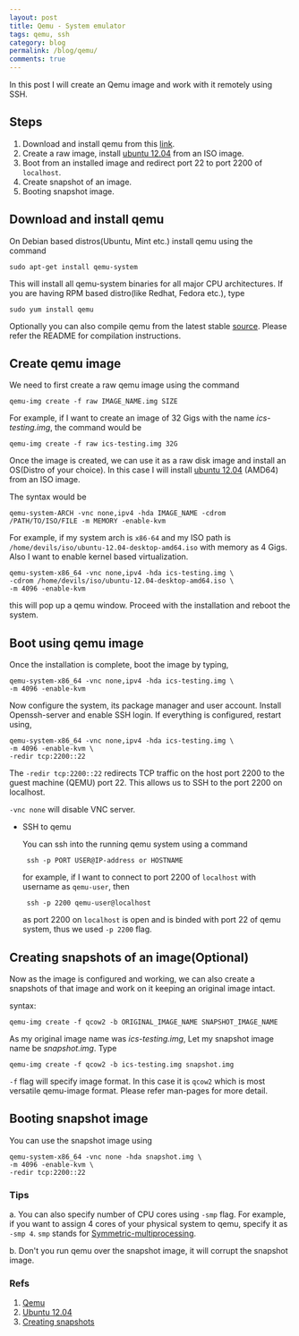 ```yaml
---
layout: post
title: Qemu - System emulator
tags: qemu, ssh
category: blog
permalink: /blog/qemu/
comments: true
---
```


In this post I will create an Qemu image and work with it remotely
using SSH.

## Steps

1. Download and install qemu from this
   [link](http://wiki.qemu.org/Main_Page).
2. Create a raw image, install
   [ubuntu 12.04](http://releases.ubuntu.com/12.04/) from an ISO
   image.
3. Boot from an installed image and redirect port 22 to port 2200 of
`localhost`.
4. Create snapshot of an image.
5. Booting snapshot image.

## Download and install qemu

On Debian based distros(Ubuntu, Mint etc.) install qemu using the
command

    sudo apt-get install qemu-system

This will install all qemu-system binaries for all major CPU
architectures. If you are having RPM based distro(like Redhat, Fedora
etc.), type

    sudo yum install qemu

Optionally you can also compile qemu from the latest stable
[source](http://wiki.qemu.org/download/qemu-1.2.0-rc0.tar.bz2). Please
refer the README for compilation instructions.

## Create qemu image

We need to first create a raw qemu image using the command

    qemu-img create -f raw IMAGE_NAME.img SIZE

For example, if I want to create an image of 32 Gigs with the name
_ics-testing.img_, the command would be

    qemu-img create -f raw ics-testing.img 32G

Once the image is created, we can use it as a raw disk image and
install an OS(Distro of your choice). In this case I will install
[ubuntu 12.04](http://releases.ubuntu.com/12.04/ubuntu-12.04-desktop-amd64.iso)
(AMD64) from an ISO image.

The syntax would be

    qemu-system-ARCH -vnc none,ipv4 -hda IMAGE_NAME -cdrom /PATH/TO/ISO/FILE -m MEMORY -enable-kvm

For example, if my system arch is `x86-64` and my ISO path is
`/home/devils/iso/ubuntu-12.04-desktop-amd64.iso` with memory as 4
Gigs. Also I want to enable kernel based virtualization.

    qemu-system-x86_64 -vnc none,ipv4 -hda ics-testing.img \
    -cdrom /home/devils/iso/ubuntu-12.04-desktop-amd64.iso \
    -m 4096 -enable-kvm

this will pop up a qemu window. Proceed with the installation and
reboot the system.

## Boot using qemu image

Once the installation is complete, boot the image by typing,

    qemu-system-x86_64 -vnc none,ipv4 -hda ics-testing.img \
    -m 4096 -enable-kvm

Now configure the system, its package manager and user account.
Install Openssh-server and enable SSH login. If everything is
configured, restart using,

    qemu-system-x86_64 -vnc none,ipv4 -hda ics-testing.img \
    -m 4096 -enable-kvm \
    -redir tcp:2200::22

The `-redir tcp:2200::22` redirects TCP traffic on the host port 2200
to the guest machine (QEMU) port 22. This allows us to SSH to the port
2200 on localhost.

`-vnc none` will disable VNC server.

-  SSH to qemu

    You can ssh into the running qemu system using a command

        ssh -p PORT USER@IP-address or HOSTNAME

    for example, if I want to connect to port 2200 of `localhost` with
    username as `qemu-user`, then

        ssh -p 2200 qemu-user@localhost

    as port 2200 on `localhost` is open and is binded with port 22 of
    qemu system, thus we used `-p 2200` flag.

## Creating snapshots of an image(Optional)

Now as the image is configured and working, we can also create a
snapshots of that image and work on it keeping an original image
intact.

syntax:

    qemu-img create -f qcow2 -b ORIGINAL_IMAGE_NAME SNAPSHOT_IMAGE_NAME

As my original image name was _ics-testing.img_, Let my snapshot image
name be _snapshot.img_. Type

    qemu-img create -f qcow2 -b ics-testing.img snapshot.img

`-f` flag will specify image format. In this case it is `qcow2` which
is most versatile qemu-image format. Please refer man-pages for more
detail.

## Booting snapshot image

You can use the snapshot image using

    qemu-system-x86_64 -vnc none -hda snapshot.img \
    -m 4096 -enable-kvm \
    -redir tcp:2200::22

### Tips

a. You can also specify number of CPU cores using `-smp` flag. For
example, if you want to assign 4 cores of your physical system to
qemu, specify it as `-smp 4`. `smp` stands for
[Symmetric-multiprocessing](http://en.wikipedia.org/wiki/Symmetric_multiprocessing).

b. Don't you run qemu over the snapshot image, it will corrupt the
snapshot image.

### Refs

1.  [Qemu](http://wiki.qemu.org/Main_Page)
2.  [Ubuntu 12.04](http://releases.ubuntu.com/12.04/)
3.  [Creating snapshots](http://wiki.qemu.org/Documentation/CreateSnapshot)
